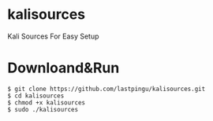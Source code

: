 # kalisources
Kali Sources For Easy Setup
# Downloand&Run
```
$ git clone https://github.com/lastpingu/kalisources.git
$ cd kalisources
$ chmod +x kalisources
$ sudo ./kalisources
```
